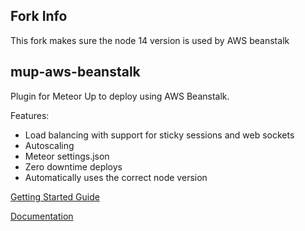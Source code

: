 ## Fork Info

This fork makes sure the node 14 version is used by AWS beanstalk

## mup-aws-beanstalk

Plugin for Meteor Up to deploy using AWS Beanstalk.

Features:
- Load balancing with support for sticky sessions and web sockets
- Autoscaling
- Meteor settings.json
- Zero downtime deploys
- Automatically uses the correct node version

[Getting Started Guide](./docs/getting-started.md)

[Documentation](./docs/index.md)
